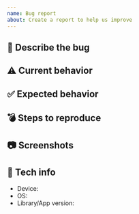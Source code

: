 ```yaml
---
name: Bug report
about: Create a report to help us improve
---
```


## 🐛 Describe the bug

<!-- A clear and concise description of what the bug is. -->

## ⚠️ Current behavior

<!-- A clear and concise description of what you expected to happen. -->

## ✅ Expected behavior

<!-- A clear and concise description of what you expected to happen. -->

## 💣 Steps to reproduce

<!-- How we can reproduce the behavior: -->

## 📷 Screenshots

<!-- If applicable, add screenshots to help explain your problem. -->

## 📱 Tech info

-   Device: <!-- e.g. Nexus One -->
-   OS: <!-- e.g. 7.1.1 -->
-   Library/App version: <!-- e.g. 1.0.0 -->
